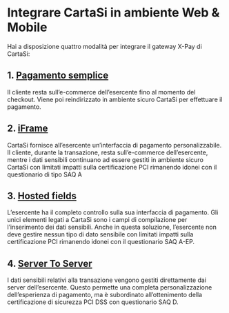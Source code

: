 # Integrare CartaSi in ambiente Web & Mobile
Hai a disposizione quattro modalità per integrare il gateway X-Pay di CartaSi:

## 1. [Pagamento semplice](/web-mobile/pagamento-semplice/)
Il cliente resta sull’e-commerce dell’esercente fino al momento del checkout. Viene poi reindirizzato in ambiente sicuro CartaSi per effettuare il pagamento.

## 2. [iFrame](/web-mobile/iframe/)
CartaSi fornisce all’esercente un’interfaccia di pagamento personalizzabile. Il cliente, durante la transazione, resta sull’e-commerce dell’esercente, mentre i dati sensibili continuano ad essere gestiti in ambiente sicuro CartaSi con limitati impatti sulla certificazione PCI rimanendo idonei con il questionario di tipo SAQ A

## 3. [Hosted fields](/web-mobile/hosted-fields/)
L’esercente ha il completo controllo sulla sua interfaccia di pagamento. Gli unici elementi legati a CartaSi sono i campi di compilazione per l’inserimento dei dati sensibili. Anche in questa soluzione, l’esercente non deve gestire nessun tipo di dato sensibile con limitati impatti sulla certificazione PCI rimanendo idonei con il questionario SAQ A-EP.

## 4. [Server To Server](/web-mobile/server-to-server/)
I dati sensibili relativi alla transazione vengono gestiti direttamente dai server dell’esercente. Questo permette una completa personalizzazione dell’esperienza di pagamento, ma è subordinato all’ottenimento della certificazione di sicurezza PCI DSS con questionario SAQ D.